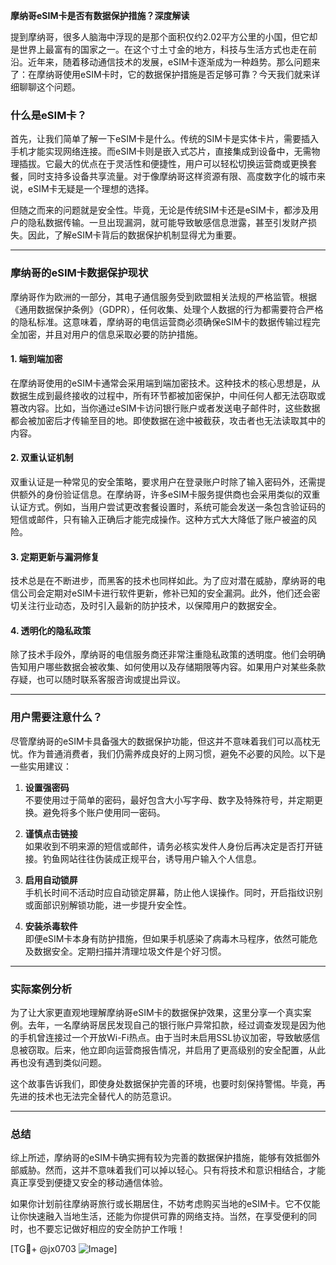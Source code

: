 **摩纳哥eSIM卡是否有数据保护措施？深度解读**

提到摩纳哥，很多人脑海中浮现的是那个面积仅约2.02平方公里的小国，但它却是世界上最富有的国家之一。在这个寸土寸金的地方，科技与生活方式也走在前沿。近年来，随着移动通信技术的发展，eSIM卡逐渐成为一种趋势。那么问题来了：在摩纳哥使用eSIM卡时，它的数据保护措施是否足够可靠？今天我们就来详细聊聊这个问题。

### 什么是eSIM卡？

首先，让我们简单了解一下eSIM卡是什么。传统的SIM卡是实体卡片，需要插入手机才能实现网络连接。而eSIM卡则是嵌入式芯片，直接集成到设备中，无需物理插拔。它最大的优点在于灵活性和便捷性，用户可以轻松切换运营商或更换套餐，同时支持多设备共享流量。对于像摩纳哥这样资源有限、高度数字化的城市来说，eSIM卡无疑是一个理想的选择。

但随之而来的问题就是安全性。毕竟，无论是传统SIM卡还是eSIM卡，都涉及用户的隐私数据传输。一旦出现漏洞，就可能导致敏感信息泄露，甚至引发财产损失。因此，了解eSIM卡背后的数据保护机制显得尤为重要。

---

### 摩纳哥的eSIM卡数据保护现状

摩纳哥作为欧洲的一部分，其电子通信服务受到欧盟相关法规的严格监管。根据《通用数据保护条例》（GDPR），任何收集、处理个人数据的行为都需要符合严格的隐私标准。这意味着，摩纳哥的电信运营商必须确保eSIM卡的数据传输过程完全加密，并且对用户的信息采取必要的防护措施。

#### 1. **端到端加密**
   在摩纳哥使用的eSIM卡通常会采用端到端加密技术。这种技术的核心思想是，从数据生成到最终接收的过程中，所有环节都被加密保护，中间任何人都无法窃取或篡改内容。比如，当你通过eSIM卡访问银行账户或者发送电子邮件时，这些数据都会被加密后才传输至目的地。即使数据在途中被截获，攻击者也无法读取其中的内容。

#### 2. **双重认证机制**
   双重认证是一种常见的安全策略，要求用户在登录账户时除了输入密码外，还需提供额外的身份验证信息。在摩纳哥，许多eSIM卡服务提供商也会采用类似的双重认证方式。例如，当用户尝试更改套餐设置时，系统可能会发送一条包含验证码的短信或邮件，只有输入正确后才能完成操作。这种方式大大降低了账户被盗的风险。

#### 3. **定期更新与漏洞修复**
   技术总是在不断进步，而黑客的技术也同样如此。为了应对潜在威胁，摩纳哥的电信公司会定期对eSIM卡进行软件更新，修补已知的安全漏洞。此外，他们还会密切关注行业动态，及时引入最新的防护技术，以保障用户的数据安全。

#### 4. **透明化的隐私政策**
   除了技术手段外，摩纳哥的电信服务商还非常注重隐私政策的透明度。他们会明确告知用户哪些数据会被收集、如何使用以及存储期限等内容。如果用户对某些条款存疑，也可以随时联系客服咨询或提出异议。

---

### 用户需要注意什么？

尽管摩纳哥的eSIM卡具备强大的数据保护功能，但这并不意味着我们可以高枕无忧。作为普通消费者，我们仍需养成良好的上网习惯，避免不必要的风险。以下是一些实用建议：

1. **设置强密码**  
   不要使用过于简单的密码，最好包含大小写字母、数字及特殊符号，并定期更换。避免将多个账户使用同一密码。

2. **谨慎点击链接**  
   如果收到不明来源的短信或邮件，请务必核实发件人身份后再决定是否打开链接。钓鱼网站往往伪装成正规平台，诱导用户输入个人信息。

3. **启用自动锁屏**  
   手机长时间不活动时应自动锁定屏幕，防止他人误操作。同时，开启指纹识别或面部识别解锁功能，进一步提升安全性。

4. **安装杀毒软件**  
   即便eSIM卡本身有防护措施，但如果手机感染了病毒木马程序，依然可能危及数据安全。定期扫描并清理垃圾文件是个好习惯。

---

### 实际案例分析

为了让大家更直观地理解摩纳哥eSIM卡的数据保护效果，这里分享一个真实案例。去年，一名摩纳哥居民发现自己的银行账户异常扣款，经过调查发现是因为他的手机曾连接过一个开放Wi-Fi热点。由于当时未启用SSL协议加密，导致敏感信息被窃取。后来，他立即向运营商报告情况，并启用了更高级别的安全配置，从此再也没有遇到类似问题。

这个故事告诉我们，即使身处数据保护完善的环境，也要时刻保持警惕。毕竟，再先进的技术也无法完全替代人的防范意识。

---

### 总结

综上所述，摩纳哥的eSIM卡确实拥有较为完善的数据保护措施，能够有效抵御外部威胁。然而，这并不意味着我们可以掉以轻心。只有将技术和意识相结合，才能真正享受到便捷又安全的移动通信体验。

如果你计划前往摩纳哥旅行或长期居住，不妨考虑购买当地的eSIM卡。它不仅能让你快速融入当地生活，还能为你提供可靠的网络支持。当然，在享受便利的同时，也不要忘记做好相应的安全防护工作哦！

[TG💪+ @jx0703 ![Image](https://github.com/user-attachments/assets/dbca1d08-cadb-493c-b0ec-ad6f7a83f270)]